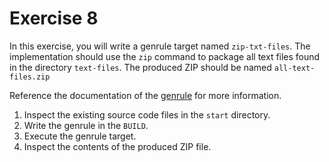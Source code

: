# Exercise 8

In this exercise, you will write a genrule target named `zip-txt-files`. The implementation should use the `zip` command to package all text files found in the directory `text-files`. The produced ZIP should be named `all-text-files.zip`

Reference the documentation of the [genrule](https://docs.bazel.build/versions/main/be/general.html#genrule) for more information.

1. Inspect the existing source code files in the `start` directory.
2. Write the genrule in the `BUILD`.
3. Execute the genrule target.
4. Inspect the contents of the produced ZIP file.